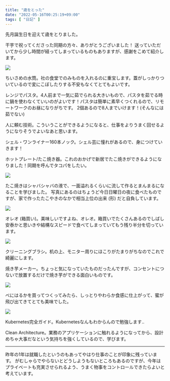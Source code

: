 ```yaml
---
title: "歳をとった"
date: "2022-05-16T00:25:19+09:00"
tags: [ "日記" ]
---
```


先月誕生日を迎えて歳をとりました。

干芋で祝ってくださった同期の方々、ありがとうございました！
送っていただいてから少し時間が経ってしまっているものもありますが、感謝をこめて紹介します。

![](https://blob.yammer.jp/wish-list-202204-0.jpg)

ちいさめの水筒。社の食堂でのみものを入れるのに重宝します。蓋がしっかりついているので変にこぼしたりする不安もなくてとてもよいです。

レンジでパスタ。4人前まで一気に茹でられる大きいもので、パスタを茹でる時に鍋を使わなくていいのがよいです！パスタは簡単に素早くつくれるので、リモートワークのお昼になりがちです。
2個あるので8人までいけます！(そんなには茹でない)

人に頼む技術。こういうことができるようになると、仕事をよりうまく回せるようになりそうでよいなあと思います。

シェル・ワンライナー160本ノック。シェル芸に憧れがあるので、身につけていきます！

ホットプレート/たこ焼き器。これのおかげで新居でたこ焼きができるようになりました！同期を呼んでタコパをしたい。

![](https://blob.yammer.jp/wish-list-202204-5.jpg)

たこ焼きはシャバシャバの液で、一面溢れるくらいに流して作るとまんまるになることを学びました。
写真にあるのはちょうど今日日曜日の夜に食べたものですが、家で作ったたこやきのなかで相当上位の出来 (形) だと自負しています。

![](https://blob.yammer.jp/wish-list-202204-1.jpg)

オレオ (箱買い)。美味しいですよね、オレオ。箱買いでたくさんあるのでしばし安泰かと思いきや結構なスピードで食べてしまっていてもう残り半分を切っています。

![](https://blob.yammer.jp/wish-list-202204-2.jpg)

クリーニングブラシ。机の上、モニター周りにほこりがたまりがちなのでこれで綺麗にします。

焼き芋メーカー。ちょっと気になっていたものだったんですが、コンセントにつないで放置するだけで焼き芋ができる面白いものです。

![](https://blob.yammer.jp/wish-list-202204-3.jpg)

べにはるかを買ってつくってみたら、しっとりやわらか食感に仕上がって、蜜が飛び出てきてとても美味でした。

![](https://blob.yammer.jp/wish-list-202204-4.jpg)

Kubernetes完全ガイド。Kubernetesなんもわからんので勉強します..

Clean Architecture。業務のアプリケーションに触れるようになってから、設計めちゃ大事だなという気持ちを強くしているので、学びます。

---

昨年の1年は就職したというのもあってやはり仕事のことが印象に残っています。
がむしゃらでやらないとどうしようもないところもあるのですが、今年はプライベートも充実させられるよう、うまく物事をコントロールできたらよいと考えています。


